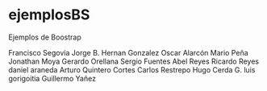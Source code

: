 # ejemplosBS
Ejemplos de Boostrap

Francisco Segovia
Jorge B.
Hernan Gonzalez
Oscar Alarcón
Mario Peña
Jonathan Moya
Gerardo Orellana
Sergio Fuentes
Abel Reyes
Ricardo Reyes
daniel araneda
Arturo Quintero Cortes
Carlos Restrepo
Hugo Cerda G.
luis gorigoitia
Guillermo Yañez